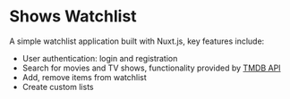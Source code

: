 # Shows Watchlist

A simple watchlist application built with Nuxt.js, key features include:

- User authentication: login and registration
- Search for movies and TV shows, functionality provided by [TMDB API](https://www.themoviedb.org/)
- Add, remove items from watchlist
- Create custom lists
